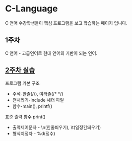# C-Language
C 언어 수강학생들이 핵심 프로그램을 보고 학습하는 페이지 입니다. 

## 1주차
C 언어 - 고급언어로 현대 언어의 기반이 되는 언어.

## [2주차 실습](https://github.com/baek-study/C-Language//blob/main/week2.c)
프로그램 기본 구조 
<ul>
  <li>주석-한줄(//), 여러줄(/* */)</li>
  <li>전처리기-include 헤더 파일</li>
  <li>함수-main(), printf()</li>
</ul>
표준 출력 함수 print()<br>
<ul>
  <li>출력제어문자 - \n(한줄띄우기), \t(일정칸띄우기)</li>
  <li>형식지정자 - %d(정수)</li>
</ul>
